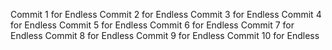 Commit 1 for Endless 
Commit 2 for Endless 
Commit 3 for Endless 
Commit 4 for Endless 
Commit 5 for Endless 
Commit 6 for Endless 
Commit 7 for Endless 
Commit 8 for Endless 
Commit 9 for Endless 
Commit 10 for Endless 

